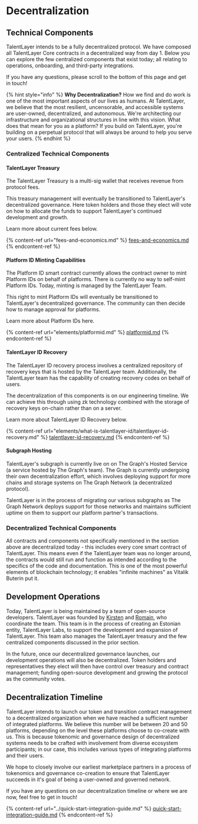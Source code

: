 # Decentralization

## Technical Components

TalentLayer intends to be a fully decentralized protocol. We have composed all TalentLayer Core contracts in a decentralized way from day 1. Below you can explore the few centralized components that exist today; all relating to operations, onboarding, and third-party integrations.

If you have any questions, please scroll to the bottom of this page and get in touch!

{% hint style="info" %}
**Why Decentralization?** How we find and do work is one of the most important aspects of our lives as humans. At TalentLayer, we believe that the most resilient, uncensorable, and accessible systems are user-owned, decentralized, and autonomous. We're architecting our infrastructure and organizational structures in line with this vision. What does that mean for you as a platform? If you build on TalentLayer, you're building on a perpetual protocol that will always be around to help you serve your users.&#x20;
{% endhint %}

### Centralized Technical Components

#### TalentLayer Treasury

The TalentLayer Treasury is a multi-sig wallet that receives revenue from protocol fees.&#x20;

This treasury management will eventually be transitioned to TalentLayer's decentralized governance. Here token holders and those they elect will vote on how to allocate the funds to support TalentLayer's continued development and growth.&#x20;

Learn more about current fees below.

{% content-ref url="fees-and-economics.md" %}
[fees-and-economics.md](fees-and-economics.md)
{% endcontent-ref %}

#### Platform ID Minting Capabilities

The Platform ID smart contract currently allows the contract owner to mint Platform IDs on behalf of platforms. There is currently no way to self-mint Platform IDs. Today, minting is managed by the TalentLayer Team.&#x20;

This right to mint Platform IDs will eventually be transitioned to TalentLayer's decentralized governance. The community can then decide how to manage approval for platforms.&#x20;

Learn more about Platform IDs here.

{% content-ref url="elements/platformid.md" %}
[platformid.md](elements/platformid.md)
{% endcontent-ref %}

#### TalentLayer ID Recovery

The TalentLayer ID recovery process involves a centralized repository of recovery keys that is hosted by the TalentLayer team. Additionally, the TalentLayer team has the capability of creating recovery codes on behalf of users.&#x20;

The decentralization of this components is on our engineering timeline. We can achieve this through using zk technology combined with the storage of recovery keys on-chain rather than on a server.&#x20;

Learn more about TalentLayer ID Recovery below.&#x20;

{% content-ref url="elements/what-is-talentlayer-id/talentlayer-id-recovery.md" %}
[talentlayer-id-recovery.md](elements/what-is-talentlayer-id/talentlayer-id-recovery.md)
{% endcontent-ref %}

#### Subgraph Hosting

TalentLayer's subgraph is currently live on on The Graph's Hosted Service (a service hosted by The Graph's team). The Graph is currently undergoing their own decentralization effort, which involves deploying support for more chains and storage systems on The Graph Network (a decentralized protocol).&#x20;

TalentLayer is in the process of migrating our various subgraphs as The Graph Network deploys support for those networks and maintains sufficient uptime on them to support our platform partner's transactions.&#x20;

### Decentralized Technical Components

All contracts and components not specifically mentioned in the section above are decentralized today - this includes every core smart contract of TalentLayer. This means even if the TalentLayer team was no longer around, the contracts would still run and function as intended according to the specifics of the code and documentation. This is one of the most powerful elements of blockchain technology; it enables "infinite machines" as Vitalik Buterin put it.&#x20;

## Development Operations

Today, TalentLayer is being maintained by a team of open-source developers. TalentLayer was founded by [Kirsten](https://kirstenpomales.com/) and [Romain](https://github.com/0xromain), who coordinate the team. This team is in the process of creating an Estonian entity, TalentLayer Labs, to support the development and expansion of TalentLayer. This team also manages the TalentLayer treasury and the few centralized components discussed in the prior section. &#x20;

In the future, once our decentralized governance launches, our development operations will also be decentralized. Token holders and representatives they elect will then have control over treasury and contract management; funding open-source development and growing the protocol as the community votes.&#x20;

## Decentralization Timeline

TalentLayer intends to launch our token and transition contract management to a decentralized organization when we have reached a sufficient number of integrated platforms. We believe this number will be between 20 and 50 platforms, depending on the level these platforms choose to co-create with us. This is because tokenomic and governance design of decentralized systems needs to be crafted with involvement from diverse ecosystem participants; in our case, this includes various types of integrating platforms and their users.&#x20;

We hope to closely involve our earliest marketplace partners in a process of tokenomics and governance co-creation to ensure that TalentLayer succeeds in it's goal of being a user-owned and governed network.&#x20;

If you have any questions on our decentralization timeline or where we are now, feel free to get in touch!

{% content-ref url="../quick-start-integration-guide.md" %}
[quick-start-integration-guide.md](../quick-start-integration-guide.md)
{% endcontent-ref %}
